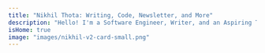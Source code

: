 ```yaml
---
title: "Nikhil Thota: Writing, Code, Newsletter, and More"
description: "Hello! I'm a Software Engineer, Writer, and an Aspiring Thot Leader 🚀 💭 — This site hosts my thoughts on life, career, and everything in between."
isHome: true
image: "images/nikhil-v2-card-small.png"
---
```

